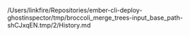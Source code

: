 /Users/linkfire/Repositories/ember-cli-deploy-ghostinspector/tmp/broccoli_merge_trees-input_base_path-shCJxqEN.tmp/2/History.md